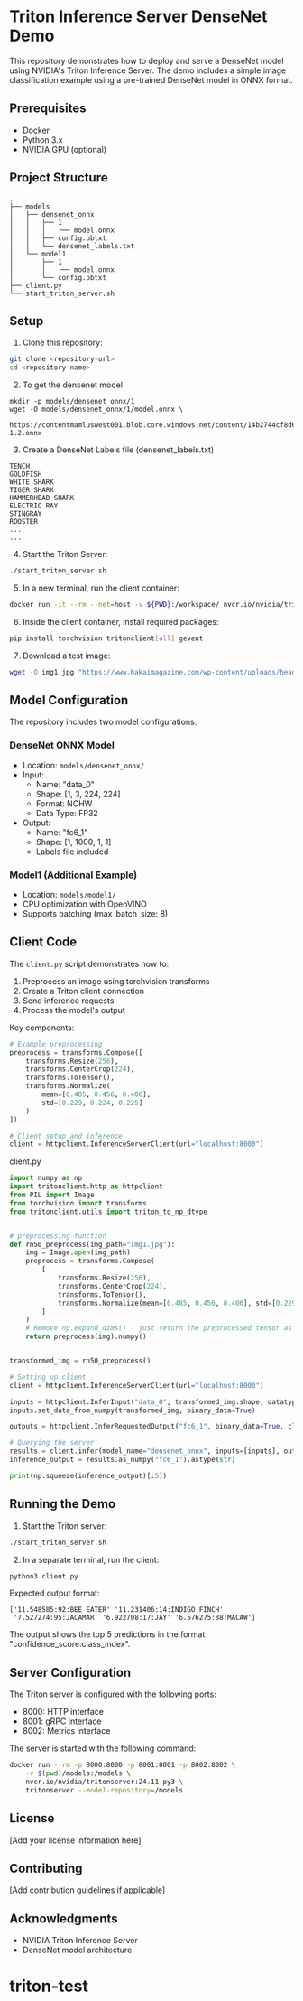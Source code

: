 # Triton Inference Server DenseNet Demo

This repository demonstrates how to deploy and serve a DenseNet model using NVIDIA's Triton Inference Server. The demo includes a simple image classification example using a pre-trained DenseNet model in ONNX format.

## Prerequisites

- Docker
- Python 3.x
- NVIDIA GPU (optional)

## Project Structure

```
.
├── models
│   ├── densenet_onnx
│   │   ├── 1
│   │   │   └── model.onnx
│   │   ├── config.pbtxt
│   │   └── densenet_labels.txt
│   └── model1
│       ├── 1
│       │   └── model.onnx
│       └── config.pbtxt
├── client.py
└── start_triton_server.sh
```

## Setup

1. Clone this repository:
```bash
git clone <repository-url>
cd <repository-name>
```
2. To get the densenet model
```chatinput
mkdir -p models/densenet_onnx/1
wget -O models/densenet_onnx/1/model.onnx \
     https://contentmamluswest001.blob.core.windows.net/content/14b2744cf8d6418c87ffddc3f3127242/9502630827244d60a1214f250e3bbca7/08aed7327d694b8dbaee2c97b8d0fcba/densenet121-1.2.onnx

```

3. Create a DenseNet Labels file (densenet_labels.txt)
```
TENCH
GOLDFISH
WHITE SHARK
TIGER SHARK
HAMMERHEAD SHARK
ELECTRIC RAY
STINGRAY
ROOSTER
...
...
```


4. Start the Triton Server:
```bash
./start_triton_server.sh
```

5. In a new terminal, run the client container:
```bash
docker run -it --rm --net=host -v ${PWD}:/workspace/ nvcr.io/nvidia/tritonserver:24.11-py3-sdk bash
```

6. Inside the client container, install required packages:
```bash
pip install torchvision tritonclient[all] gevent
```

7. Download a test image:
```bash
wget -O img1.jpg "https://www.hakaimagazine.com/wp-content/uploads/header-gulf-birds.jpg"
```

## Model Configuration

The repository includes two model configurations:

### DenseNet ONNX Model
- Location: `models/densenet_onnx/`
- Input: 
  - Name: "data_0"
  - Shape: [1, 3, 224, 224]
  - Format: NCHW
  - Data Type: FP32
- Output:
  - Name: "fc6_1"
  - Shape: [1, 1000, 1, 1]
  - Labels file included

### Model1 (Additional Example)
- Location: `models/model1/`
- CPU optimization with OpenVINO
- Supports batching (max_batch_size: 8)

## Client Code

The `client.py` script demonstrates how to:
1. Preprocess an image using torchvision transforms
2. Create a Triton client connection
3. Send inference requests
4. Process the model's output

Key components:
```python
# Example preprocessing
preprocess = transforms.Compose([
    transforms.Resize(256),
    transforms.CenterCrop(224),
    transforms.ToTensor(),
    transforms.Normalize(
        mean=[0.485, 0.456, 0.406], 
        std=[0.229, 0.224, 0.225]
    )
])

# Client setup and inference
client = httpclient.InferenceServerClient(url="localhost:8000")
```

client.py
```python
import numpy as np
import tritonclient.http as httpclient
from PIL import Image
from torchvision import transforms
from tritonclient.utils import triton_to_np_dtype


# preprocessing function
def rn50_preprocess(img_path="img1.jpg"):
    img = Image.open(img_path)
    preprocess = transforms.Compose(
        [
            transforms.Resize(256),
            transforms.CenterCrop(224),
            transforms.ToTensor(),
            transforms.Normalize(mean=[0.485, 0.456, 0.406], std=[0.229, 0.224, 0.225]),
        ]
    )
    # Remove np.expand_dims() - just return the preprocessed tensor as numpy array
    return preprocess(img).numpy()


transformed_img = rn50_preprocess()

# Setting up client
client = httpclient.InferenceServerClient(url="localhost:8000")

inputs = httpclient.InferInput("data_0", transformed_img.shape, datatype="FP32")
inputs.set_data_from_numpy(transformed_img, binary_data=True)

outputs = httpclient.InferRequestedOutput("fc6_1", binary_data=True, class_count=1000)

# Querying the server
results = client.infer(model_name="densenet_onnx", inputs=[inputs], outputs=[outputs])
inference_output = results.as_numpy("fc6_1").astype(str)

print(np.squeeze(inference_output)[:5])
```


## Running the Demo

1. Start the Triton server:
```bash
./start_triton_server.sh
```

2. In a separate terminal, run the client:
```bash
python3 client.py
```

Expected output format:
```
['11.548585:92:BEE EATER' '11.231406:14:INDIGO FINCH'
 '7.527274:95:JACAMAR' '6.922708:17:JAY' '6.576275:88:MACAW']
```
The output shows the top 5 predictions in the format "confidence_score:class_index".

## Server Configuration

The Triton server is configured with the following ports:
- 8000: HTTP interface
- 8001: gRPC interface
- 8002: Metrics interface

The server is started with the following command:
```bash
docker run --rm -p 8000:8000 -p 8001:8001 -p 8002:8002 \
    -v $(pwd)/models:/models \
    nvcr.io/nvidia/tritonserver:24.11-py3 \
    tritonserver --model-repository=/models
```

## License

[Add your license information here]

## Contributing

[Add contribution guidelines if applicable]

## Acknowledgments

- NVIDIA Triton Inference Server
- DenseNet model architecture
# triton-test
